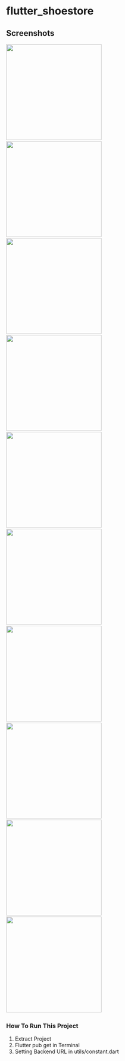 # flutter_shoestore

## Screenshots

<img src="https://github.com/RifkiCS29/flutter_shoestore/blob/main/screenshots/login.jpg" width="256">&nbsp;&nbsp;
<img src="https://github.com/RifkiCS29/flutter_shoestore/blob/main/screenshots/sign_up.jpg" width="256">&nbsp;&nbsp;
<img src="https://github.com/RifkiCS29/flutter_shoestore/blob/main/screenshots/home.jpg" width="256">&nbsp;&nbsp;
<img src="https://github.com/RifkiCS29/flutter_shoestore/blob/main/screenshots/detail.jpg" width="256">&nbsp;&nbsp;
<img src="https://github.com/RifkiCS29/flutter_shoestore/blob/main/screenshots/cart.jpg" width="256">&nbsp;&nbsp;
<img src="https://github.com/RifkiCS29/flutter_shoestore/blob/main/screenshots/checkout.jpg" width="256">&nbsp;&nbsp;
<img src="https://github.com/RifkiCS29/flutter_shoestore/blob/main/screenshots/messages.jpg" width="256">&nbsp;&nbsp;
<img src="https://github.com/RifkiCS29/flutter_shoestore/blob/main/screenshots/chat.jpg" width="256">&nbsp;&nbsp;
<img src="https://github.com/RifkiCS29/flutter_shoestore/blob/main/screenshots/favorites.jpg" width="256">&nbsp;&nbsp;
<img src="https://github.com/RifkiCS29/flutter_shoestore/blob/main/screenshots/profile.jpg" width="256">&nbsp;&nbsp;

### How To Run This Project
1. Extract Project
2. Flutter pub get in Terminal
3. Setting Backend URL in utils/constant.dart 
